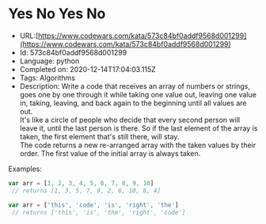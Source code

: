 # Yes No Yes No

 - URL:[https://www.codewars.com/kata/573c84bf0addf9568d001299](https://www.codewars.com/kata/573c84bf0addf9568d001299)
 - Id: 573c84bf0addf9568d001299
 - Language: python
 - Completed on: 2020-12-14T17:04:03.115Z
 - Tags: Algorithms
 - Description:
Write a code that receives an array of numbers or strings, goes one by one through it while taking one value out, leaving one value in, taking, leaving, and back again to the beginning until all values are out.  
It's like a circle of people who decide that every second person will leave it, until the last person is there. So if the last element of the array is taken, the first element that's still there, will stay.  
The code returns a new re-arranged array with the taken values by their order. The first value of the initial array is always taken.

Examples:
```javascript
var arr = [1, 2, 3, 4, 5, 6, 7, 8, 9, 10]
 // returns [1, 3, 5, 7, 9, 2, 6, 10, 8, 4]

var arr = ['this', 'code', 'is', 'right', 'the']
 // returns ['this', 'is', 'the', 'right', 'code']
```
